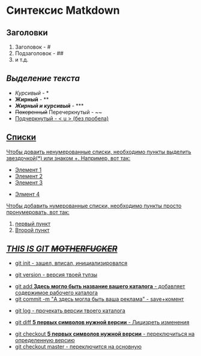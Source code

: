  # Синтексис Matkdown

 ## Заголовки

1. Заголовок - #
2. Подзаголовок - ## 
3. и т.д.

## *Выделение текста*

- *Курсивый* -  *
- **Жирный** - **
- ***Жирный и курсивый*** - ***
- ~~Похеренный~~ Перечеркнутый - ~~ 
- <u>Подчеркнутый<u> - < u > (без пробела)

## Списки

Чтобы доваить ненумерованные списки, необходимо пункты выделить звездочкой(*) или знаком +.
Например, вот так:
* Элемент 1
* Элемент 2
* Элемент 3
+ Элмент 4

Чтобы добавить нумерованные списки, необходимо пункты просто пронумеровать, вот так:
1. первый пункт
2. Второй пункт

## ***THIS IS GIT ~~MOTHERFUCKER~~***

- git init - зашел, вписал, инициализировался 
+ git version - версия твоей тулзы 
* git add **Здесь могло быть название вашего каталога** - добавляет содержимое рабочего каталога 
* git commit -m "А здесь могла быть ваша реклама" - save+комент
+ git log - прочекать версии твоего каталога
* git diff **5 первых символов нужной версии** - Лицизреть изменения
 - git checkout **5 первых символов нужной версии** - переключиться на определенную версию
 - git checkout master - переключится на основную
 